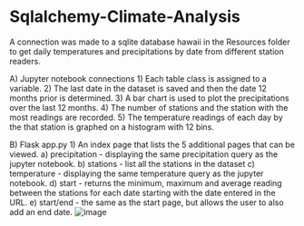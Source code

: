 # Sqlalchemy-Climate-Analysis

A connection was made to a sqlite database hawaii in the Resources folder to get daily temperatures and precipitations 
by date from different station readers.

A)  Jupyter notebook connections
	1)  Each table class is assigned to a variable.
	2)  The last date in the dataset is saved and then the date 12 months prior is determined.
	3)  A bar chart is used to plot the precipitations over the last 12 months.
	4)  The number of stations and the station with the most readings are recorded.
	5)  The temperature readings of each day by the that station is graphed on a histogram with 12 bins.

B)  Flask app.py
	1)  An index page that lists the 5 additional pages that can be viewed.
		a)  precipitation - displaying the same precipitation query as the jupyter notebook.
		b)  stations - list all the stations in the dataset
		c)  temperature - displaying the same temperature query as the jupyter notebook.
		d)  start - returns the minimum, maximum and average reading between the stations for each date
			starting with the date entered in the URL.
		e)  start/end - the same as the start page, but allows the user to also add an end date.
![image](https://user-images.githubusercontent.com/80318883/132769769-f7ed7a40-bd94-4364-9f7b-6eaab1d5df3e.png)
